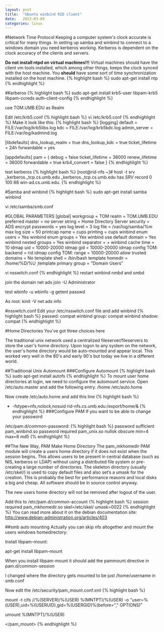 ```yaml
---
layout: post
title:  "Ubuntu winbind RID client"
date:   2013-03-09
categories: linux
---
```

#Network Time Protocol
Keeping a computer system's clock accurate is critical for many things.  In setting up samba and winbind to connect to a windows domain you need kerberos working.  Kerberos is dependent on the clock accuracy of the clients and servers.

**Do not install ntpd on virtual machines!!!**
Virtual machines should have the client vm tools installed, which among other things, keeps the clock synced with the host machine.  You **should** have some sort of time synchronization installed on the host machine.
{% highlight bash %}
sudo apt-get install ntp
{% endhighlight %}

#Kerberos
{% highlight bash %}
sudo apt-get install krb5-user libpam-krb5 libpam-ccreds auth-client-config
{% endhighlight %}

use TOM.UMB.EDU as Realm

Edit /etc/krb5.conf
{% highlight bash %}
vi /etc/krb5.conf
{% endhighlight %}
Make it look like this:
{% highlight bash %}
[logging]
default = FILE:/var/log/krb5libs.log
kdc = FILE:/var/log/krb5kdc.log
admin_server = FILE:/var/log/kadmind.log

[libdefaults]
dns_lookup_realm = true
dns_lookup_kdc = true
ticket_lifetime = 24h
forwardable = yes

[appdefaults]
pam = {
 debug = false
 ticket_lifetime = 36000
 renew_lifetime = 36000
 forwardable = true
 krb4_convert = false
}
{% endhighlight %}

test kerberos
{% highlight bash %}
[root@rid-nfs ~]# host -t srv _kerberos._tcp.cs.umb.edu
_kerberos._tcp.cs.umb.edu has SRV record 0 100 88 win-ad.cs.umb.edu.
{% endhighlight %}

#Samba and winbind
{% highlight bash %}
sudo apt-get install samba winbind

vi /etc/samba/smb.conf

  #GLOBAL PARAMETERS
  [global]
     workgroup = TOM
     realm = TOM.UMB.EDU
     preferred master = no
     server string = Home Directory Server
     security = ADS
     encrypt passwords = yes
     log level = 3
     log file = /var/log/samba/%m
     max log size = 50
     printcap name = cups
     printing = cups
     winbind enum users = Yes
     winbind enum groups = Yes
     winbind use default domain = Yes
     winbind nested groups = Yes
     winbind separator = +
     winbind cache time = 10
     idmap uid = 10000-20000
     idmap gid = 10000-20000
     idmap config TOM: backend = rid
     idmap config TOM: range = 10000-20000
     allow trusted domains = No
     template shell = /bin/bash
     template homedir = /home/%D/%U
     ;template primary group = "Domain Users"

  vi nsswitch.conf
{% endhighlight %}
restart winbind nmbd and smbd

join the domain
  net ads join -U Administrator

test
  wbinfo -u
  wbinfo -g
  getent passwd
  
As root:
  kinit -V
  net ads info
  
  
#nsswitch.conf
Edit your /etc/nsswitch.conf file and add winbind
{% highlight bash %}
passwd:         compat winbind
group:          compat winbind
shadow:         compat
{% endhighlight %}
  
#Home Directories
You've got three choices here

The traditional unix network used a centralized fileserver/fileservers to store the user's home directory.  Upon logon to any system on the network, the user's home directory would be auto-mounted and appear local.  This worked very well in the 80's and early 90's but today we live in a different world.

##Traditional Unix Automount
###Configure Automount
{% highlight bash %}
sudo apt-get install autofs
{% endhighlight %}
To mount user home directories at login, we need to conﬁgure the automount service. Open
/etc/auto.master and add the following entry.
/home /etc/auto.home

Now create /etc/auto.home and add this line
{% highlight bash %}
* -fstype=nfs,nolock,nosuid rid-nfs.cs.umb.edu:/export/home/&
{% endhighlight %}
###Configure PAM
If you want to be able to change your password

/etc/pam.d/common-password:
{% highlight bash %}
password   sufficient pam_winbind.so
password   required   pam_unix.so nullok obscure min=4 max=8 md5
{% endhighlight %}

##The New Way, PAM Make Home Directory
The pam_mkhomedir PAM module will create a users home directory if it does not exist when the session begins. This allows users to be present in central database (such as NIS, kerberos or LDAP) without using a distributed file system or pre-creating a large number of directories.  The skeleton directory (usually /etc/skel/) is used to copy default files and also set’s a umask for the creation.  This is probably the best for performance reasons and local disks a big and cheap.  All software should be in source control anyway.

The new users home directory will not be removed after logout of the user.

Add this to /etc/pam.d/common-account
{% highlight bash %}
session    required    pam_mkhomedir.so skel=/etc/skel/ umask=0022
{% endhighlight %}
You can read more about it on the debian documentation site: http://www.debian-administration.org/articles/403

##smb auto mounting
Actually you can skip nfs altogether and mount the users windows homedirectory:

Install libpam-mount:

  apt-get install libpam-mount
  
When you install libpam-mount it should add the pammount directive in pam.d/common-session
  
I changed where the directory gets mounted to be just /home/username in smb.conf

Now edit the /etc/security/pam_mount.conf.xml
{% highlight bash %}
<!-- mkmountpoint enable="1" remove="true" / -->
<mkmountpoint enable="1" remove="false" />


<volume user="*" server="snap" path="home_dir" mountpoint="home" fstype="cifs" />

<cifsmount>mount -t cifs //%(SERVER)/%(USER) %(MNTPT)/%(USER) -o "user=%(USER),uid=%(USERUID),gid=%(USERGID)%(before=\",\" OPTIONS)"</cifsmount>

<umount>umount %(MNTPT)/%(USER)</umount>

</pam_mount>
{% endhighlight %}
